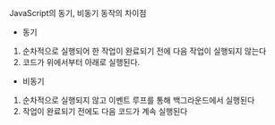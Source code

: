 JavaScript의 동기, 비동기 동작의 차이점

- 동기
1. 순차적으로 실행되어 한 작업이 완료되기 전에 다음 작업이 실행되지 않는다
2. 코드가 위에서부터 아래로 실행된다.

- 비동기
1. 순차적으로 실행되지 않고 이벤트 루프를 통해 백그라운드에서 실행된다
2. 작업이 완료되기 전에도 다음 코드가 계속 실행된다